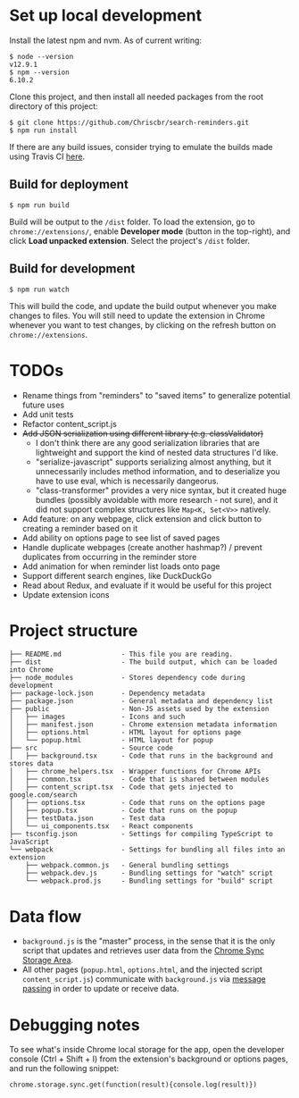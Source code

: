 # Set up local development

Install the latest npm and nvm. As of current writing:
```
$ node --version
v12.9.1
$ npm --version
6.10.2
```

Clone this project, and then install all needed packages from the root directory of this project: 
```
$ git clone https://github.com/Chriscbr/search-reminders.git
$ npm run install
```

If there are any build issues, consider trying to emulate the builds made using
Travis CI [here](https://travis-ci.org/Chriscbr/search-reminders/builds/).

## Build for deployment

```
$ npm run build
```
Build will be output to the `/dist` folder. To load the extension, go to
`chrome://extensions/`, enable **Developer mode** (button in the top-right), and
click **Load unpacked extension**. Select the project's `/dist` folder.

## Build for development

```
$ npm run watch
```
This will build the code, and update the build output whenever you make changes
to files. You will still need to update the extension in Chrome whenever you
want to test changes, by clicking on the refresh button on
`chrome://extensions`.


# TODOs
- Rename things from "reminders" to "saved items" to generalize potential
future uses
- Add unit tests
- Refactor content_script.js
- ~~Add JSON serialization using different library (e.g. classValidator)~~
  - I don't think there are any good serialization libraries that are
  lightweight and support the kind of nested data structures I'd like. 
  - "serialize-javascript" supports serializing almost anything, but it
  unnecessarily includes method information, and to deserialize you have to use
  eval, which is necessarily dangeorus.
  - "class-transformer" provides a very nice syntax, but it created huge bundles
  (possibly avoidable with more research - not sure), and it did not support
  complex structures like `Map<K, Set<V>>` natively.
- Add feature: on any webpage, click extension and click button to creating a
reminder based on it
- Add ability on options page to see list of saved pages
- Handle duplicate webpages (create another hashmap?) / prevent duplicates from
occurring in the reminder store
- Add animation for when reminder list loads onto page
- Support different search engines, like DuckDuckGo
- Read about Redux, and evaluate if it would be useful for this project
- Update extension icons

# Project structure

```
├── README.md               - This file you are reading.
├── dist                    - The build output, which can be loaded into Chrome
├── node_modules            - Stores dependency code during development
├── package-lock.json       - Dependency metadata
├── package.json            - General metadata and dependency list
├── public                  - Non-JS assets used by the extension
│   ├── images              - Icons and such
│   ├── manifest.json       - Chrome extension metadata information
│   ├── options.html        - HTML layout for options page
│   └── popup.html          - HTML layout for popup
├── src                     - Source code
│   ├── background.tsx      - Code that runs in the background and stores data
│   ├── chrome_helpers.tsx  - Wrapper functions for Chrome APIs
│   ├── common.tsx          - Code that is shared between modules
│   ├── content_script.tsx  - Code that gets injected to google.com/search
│   ├── options.tsx         - Code that runs on the options page
│   ├── popup.tsx           - Code that runs on the popup
│   ├── testData.json       - Test data
│   └── ui_components.tsx   - React components
├── tsconfig.json           - Settings for compiling TypeScript to JavaScript
└── webpack                 - Settings for bundling all files into an extension
    ├── webpack.common.js   - General bundling settings
    ├── webpack.dev.js      - Bundling settings for "watch" script
    └── webpack.prod.js     - Bundling settings for "build" script
```

# Data flow
- `background.js` is the "master" process, in the sense that it is the only
script that updates and retrieves user data from the
[Chrome Sync Storage Area](https://developer.chrome.com/extensions/storage).
- All other pages (`popup.html`, `options.html`, and the injected script
`content_script.js`) communicate with `background.js` via
[message passing](https://developer.chrome.com/extensions/messaging) in order
to update or receive data.

# Debugging notes
To see what's inside Chrome local storage for the app, open the developer
console (Ctrl + Shift + I) from the extension's background or options pages,
and run the following snippet:

```
chrome.storage.sync.get(function(result){console.log(result)})
```
